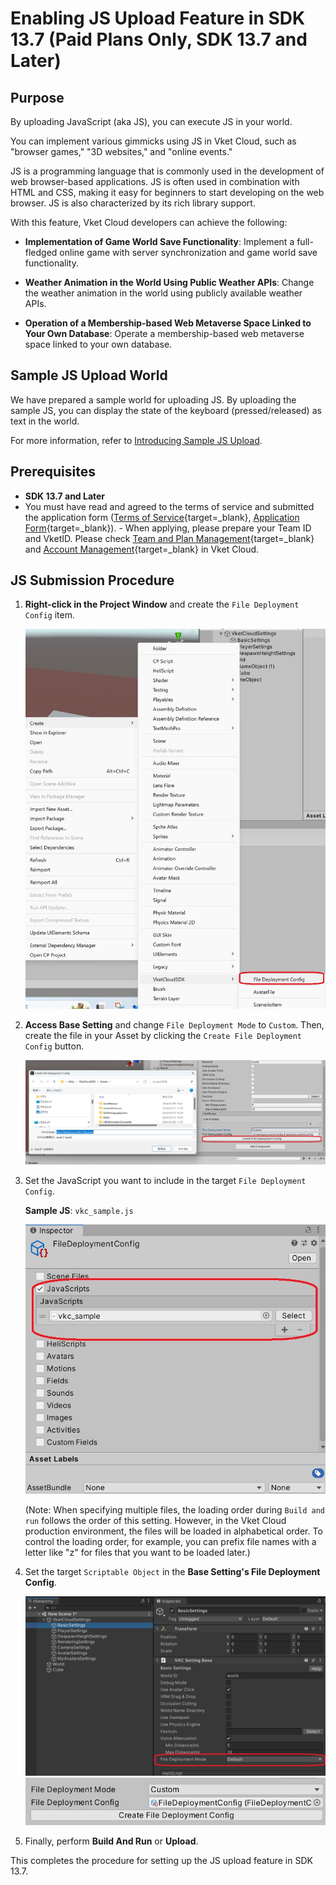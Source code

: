 # Enabling JS Upload Feature in SDK 13.7 (Paid Plans Only, SDK 13.7 and Later)

## Purpose

By uploading JavaScript (aka JS), you can execute JS in your world. 

You can implement various gimmicks using JS in Vket Cloud, such as "browser games," "3D websites," and "online events."

JS is a programming language that is commonly used in the development of web browser-based applications. JS is often used in combination with HTML and CSS, making it easy for beginners to start developing on the web browser. JS is also characterized by its rich library support.

With this feature, Vket Cloud developers can achieve the following:

- **Implementation of Game World Save Functionality**: Implement a full-fledged online game with server synchronization and game world save functionality.

- **Weather Animation in the World Using Public Weather APIs**: Change the weather animation in the world using publicly available weather APIs.

- **Operation of a Membership-based Web Metaverse Space Linked to Your Own Database**: Operate a membership-based web metaverse space linked to your own database.

## Sample JS Upload World

We have prepared a sample world for uploading JS. By uploading the sample JS, you can display the state of the keyboard (pressed/released) as text in the world.

For more information, refer to [Introducing Sample JS Upload](../WorldMakingGuide/JsUpload_Sample.md).

## Prerequisites

- **SDK 13.7 and Later**
- You must have read and agreed to the terms of service and submitted the application form ([Terms of Service](https://account.vket.com/terms?locale=en#vket-cloud){target=_blank}, [Application Form](https://forms.gle/uEwNtVvMWvf4SqZV8){target=_blank}).
      - When applying, please prepare your Team ID and VketID. Please check [Team and Plan Management](https://cloud.vket.com/en/account/admin/team){target=_blank} and [Account Management](https://cloud.vket.com/en/account/admin/member){target=_blank} in Vket Cloud.

## JS Submission Procedure

1. **Right-click in the Project Window** and create the `File Deployment Config` item.

   ![Create File Deployment Config](img/JsUpload_1.jpg)

2. **Access Base Setting** and change `File Deployment Mode` to `Custom`. Then, create the file in your Asset by clicking the `Create File Deployment Config` button.

   ![Set File Deployment Mode](img/JsUpload_2.jpg)

3. Set the JavaScript you want to include in the target `File Deployment Config`.

   **Sample JS**: `vkc_sample.js`

   ![Set JavaScript](img/JsUpload_3.jpg)

   (Note: When specifying multiple files, the loading order during `Build and run` follows the order of this setting. However, in the Vket Cloud production environment, the files will be loaded in alphabetical order. To control the loading order, for example, you can prefix file names with a letter like "z" for files that you want to be loaded later.)

4. Set the target `Scriptable Object` in the **Base Setting's File Deployment Config**.

   ![Set Scriptable Object](img/JsUpload_4.jpg)
   ![Set Scriptable Object](img/JsUpload_5.jpg)

5. Finally, perform **Build And Run** or **Upload**.

This completes the procedure for setting up the JS upload feature in SDK 13.7.
